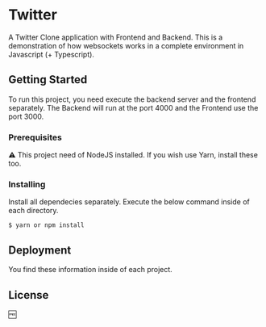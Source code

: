 # Twitter

A Twitter Clone application with Frontend and Backend.
This is a demonstration of how websockets works in a complete environment in Javascript (+ Typescript).

## Getting Started

To run this project, you need execute the backend server and the frontend separately.
The Backend will run at the port 4000 and the Frontend use the port 3000.

### Prerequisites

:warning: This project need of NodeJS installed. If you wish use Yarn, install these too.

### Installing

Install all dependecies separately. Execute the below command inside of each directory.

```
$ yarn or npm install
```

## Deployment

You find these information inside of each project.

## License

:free:
